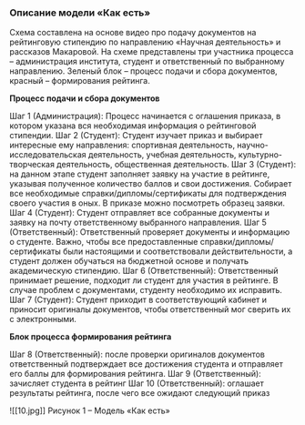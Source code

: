             

### Описание модели «Как есть»

Схема составлена на основе видео про подачу документов на рейтинговую стипендию по направлению «Научная деятельность» и рассказов Макаровой.
На схеме представлены три участника процесса – администрация института, студент и ответственный по выбранному направлению.
Зеленый блок – процесс подачи и сбора документов, красный – формирования рейтинга.

**Процесс подачи и сбора документов**

Шаг 1 (Администрация): Процесс начинается с оглашения приказа, в котором указана вся необходимая информация о рейтинговой стипендии.
Шаг 2 (Студент): Студент изучает приказ и выбирает интересные ему направления: спортивная деятельность, научно-исследовательская деятельность, учебная деятельность, культурно-творческая деятельность, общественная деятельность.
Шаг 3 (Студент): на данном этапе студент заполняет заявку на участие в рейтинге, указывая полученное количество баллов и свои достижения. Собирает все необходимые справки/дипломы/сертификаты для подтверждения своего участия в оных. В приказе можно посмотреть образец заявки.
Шаг 4 (Студент): Студент отправляет все собранные документы и заявку на почту ответственному выбранного направления.
Шаг 5 (Ответственный): Ответственный проверяет документы и информацию о студенте. Важно, чтобы все предоставленные справки/дипломы/сертификаты были настоящими и соответствовали действительности, а студент должен обучаться на бюджетной основе и получать академическую стипендию.
Шаг 6 (Ответственный): Ответственный принимает решение, подходит ли студент для участия в рейтинге. В случае проблем с документами, студенту необходимо их исправить.
Шаг 7 (Студент): Студент приходит в соответствующий кабинет и приносит оригиналы документов, чтобы ответственный мог сверить их с электронными.

**Блок процесса формирования рейтинга**

Шаг 8 (Ответственный): после проверки оригиналов документов ответственный подтверждает все достижения студента и отправляет его баллы для формирования рейтинга.
Шаг 9 (Ответственный): зачисляет студента в рейтинг
Шаг 10 (Ответственный): оглашает результаты рейтинга, после чего все ожидают следующий приказ

![[10.jpg]]
Рисунок 1 – Модель «Как есть»